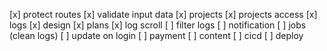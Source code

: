 [x] protect routes
[x] validate input data
[x] projects
[x] projects access
[x] logs
[x] design
[x] plans
[x] log scroll
[ ] filter logs
[ ] notification
[ ] jobs (clean logs)
[ ] update on login
[ ] payment
[ ] content
[ ] cicd
[ ] deploy
